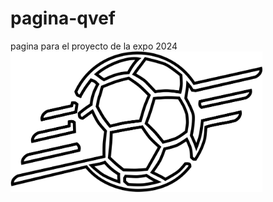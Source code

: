 # pagina-qvef
pagina para el proyecto de la expo 2024
<img src="img/logo_negro_QVEF.png" width="80%" text-align="center" />

